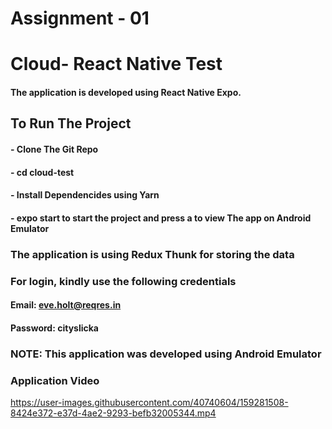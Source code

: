 # Assignment - 01
# Cloud- React Native Test

#### The application is developed using React Native Expo.

## To Run The Project
#### - Clone The Git Repo
#### - cd cloud-test
#### - Install Dependencides using Yarn
#### - expo start to start the project and press a to view The app on Android Emulator

### The application is using Redux Thunk for storing the data

### For login, kindly use the following credentials

#### Email: eve.holt@reqres.in
#### Password: cityslicka

### NOTE: This application was developed using Android Emulator






### Application Video
https://user-images.githubusercontent.com/40740604/159281508-8424e372-e37d-4ae2-9293-befb32005344.mp4

